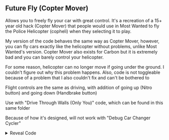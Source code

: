 ## Future Fly (Copter Mover)

Allows you to freely fly your car with great control. It's a recreation of a 15+ year old hack (Copter Mover) that people would use in Most Wanted to fly the Police Helicopter (copheli) when they selecting it to play. 

My version of the code behaves the same way as Copter Mover, however, you can fly cars exactly like the helicopter without problems, unlike Most Wanted's version. Copter Mover also exists for Carbon but it is extremely bad and you can barely control your helicopter.

For some reason, helicopter can no longer move if going under the ground. I couldn't figure out why this problem happens. Also, code is not toggleable because of a problem that I also couldn't fix and can't be bothered to

Flight controls are the same as driving, with addition of going up (Nitro button) and going down (Handbrake button)

Use with "Drive Through Walls (Only You)" code, which can be found in this same folder

Because of how it's designed, will not work with "Debug Car Changer Cycler"

<details>
<summary>Reveal Code</summary>

```powerpc
C203B848 00000017
7C7B1B78 FFC00890
3D608062 C0030104
C022B538 819B02D0
2C0C0000 41820008
FC200850 EC200072
D02BD94C EC000028
D00BD950 D00BD948
D00BD944 D00BD960
D00BD95C D00BD958
899B011C 2C0C0000
41820008 C002BCD0
819B0110 2C0C0000
41820008 C002BCD8
C02BD92C EC21002A
D02BD92C EC210828
819B02CC 2C0C0000
41820008 C022B600
819B02D0 2C0C0000
41820008 C02293C4
807B0048 3D80802D
618C4178 7D8903A6
4E800421 FC20F090
60000000 00000000
```
</details>